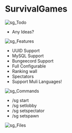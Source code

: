 # SurvivalGames
![sg_Todo](https://turadox.eu/wp-content/uploads/2020/02/sg_Todo.png)
 - Any Ideas?

![sg_Features](https://turadox.eu/wp-content/uploads/2020/02/sg_Features.png)
 - UUID Support
 - MySQL Support
 - Bungeecord Support
 - Full Configurable
 - Ranking wall
 - Spectators
 - Support Muli Languages!


![sg_Commands](https://turadox.eu/wp-content/uploads/2020/02/sg_Commands.png)
 - /sg start
 - /sg setlobby
 - /sg setspectator
 - /sg setspawn <spawn>

![sg_Files](https://turadox.eu/wp-content/uploads/2020/02/sg_Files.png)
